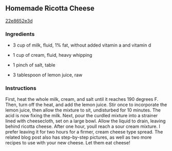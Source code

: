 ## Homemade Ricotta Cheese

[22e8652e3d](http://tastykitchen.com/recipes/condiments/homemade-ricotta-cheese-2/)

### Ingredients

 - 3 cup of milk, fluid, 1% fat, without added vitamin a and vitamin d

 - 1 cup of cream, fluid, heavy whipping

 - 1 pinch of salt, table

 - 3 tablespoon of lemon juice, raw

### Instructions

First, heat the whole milk, cream, and salt until it reaches 190 degrees F. Then, turn off the heat, and add the lemon juice. Stir once to incorporate the lemon juice, then allow the mixture to sit, undisturbed for 10 minutes. The acid is now fixing the milk. Next, pour the curdled mixture into a strainer lined with cheesecloth, set on a large bowl. Allow the liquid to drain, leaving behind ricotta cheese. After one hour, youll reach a sour cream mixture. I prefer leaving it for two hours for a firmer, cream cheese type spread. The related blog post also has step-by-step pictures, as well as two more recipes to use with your new cheese. Let them eat cheese!